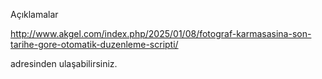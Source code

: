 Açıklamalar

http://www.akgel.com/index.php/2025/01/08/fotograf-karmasasina-son-tarihe-gore-otomatik-duzenleme-scripti/ 

adresinden ulaşabilirsiniz.
